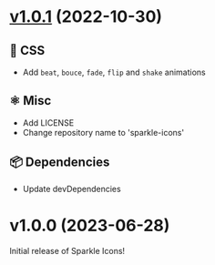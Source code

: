 # [v1.0.1](https://github.com/danieledeluca/sparkle-icons/compare/v1.0.0...v1.0.1) (2022-10-30)

## 🎨 CSS

-   Add `beat`, `bouce`, `fade`, `flip` and `shake` animations

## ⚛️ Misc

-   Add LICENSE
-   Change repository name to 'sparkle-icons'

## 📦 Dependencies

-   Update devDependencies

# v1.0.0 (2023-06-28)

Initial release of Sparkle Icons!
